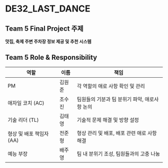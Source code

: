 # DE32_LAST_DANCE

## Team 5 Final Project 주제
**맛집, 축제 주변 주차장 정보 제공 및 추천 시스템**

## Team 5 Role & Responsibility

| 역할                    | 이름 | 책임                                           |
|-------------------------|------|------------------------------------------------|
| PM                  | 김원준 | 각 역할의 애로 사항 확인 및 관리                |
| 애자일 코치 (AC)    |  조수진  | 팀원들의 기분과 팀 분위기 파악, 애로사항 논의     |
| 기술 리더 (TL)      |  김태영  | 기술적 문제 해결 및 방향 설정                   |
| 형상 및 배포 책임자 (AA) |  전준형  | 형상 관리 및 배포, 배포 관련 애로 사항 해결    |
| 예능 부장           | 배주영 | 팀 내 분위기 조성, 팀원들과의 고충 나눔          |
